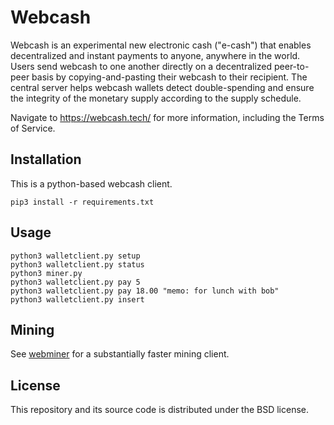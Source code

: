 # Webcash

Webcash is an experimental new electronic cash ("e-cash") that enables decentralized and instant payments to anyone, anywhere in the world. Users send webcash to one another directly on a decentralized peer-to-peer basis by copying-and-pasting their webcash to their recipient. The central server helps webcash wallets detect double-spending and ensure the integrity of the monetary supply according to the supply schedule.

Navigate to <a href="https://webcash.tech">https://webcash.tech/</a> for more information, including the Terms of Service.

## Installation

This is a python-based webcash client.

```
pip3 install -r requirements.txt
```

## Usage

```
python3 walletclient.py setup
python3 walletclient.py status
python3 miner.py
python3 walletclient.py pay 5
python3 walletclient.py pay 18.00 "memo: for lunch with bob"
python3 walletclient.py insert
```

## Mining

See <a href="https://github.com/maaku/webminer">webminer</a> for a substantially faster mining client.

## License

This repository and its source code is distributed under the BSD license.
